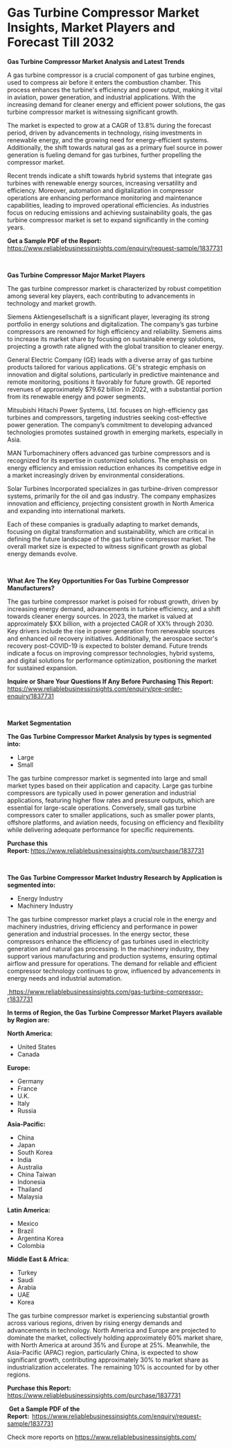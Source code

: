 <p><h1>Gas Turbine Compressor Market Insights, Market Players and Forecast Till 2032</h1></p><p><strong>Gas Turbine Compressor Market Analysis and Latest Trends</strong></p>
<p><p>A gas turbine compressor is a crucial component of gas turbine engines, used to compress air before it enters the combustion chamber. This process enhances the turbine's efficiency and power output, making it vital in aviation, power generation, and industrial applications. With the increasing demand for cleaner energy and efficient power solutions, the gas turbine compressor market is witnessing significant growth. </p><p>The market is expected to grow at a CAGR of 13.8% during the forecast period, driven by advancements in technology, rising investments in renewable energy, and the growing need for energy-efficient systems. Additionally, the shift towards natural gas as a primary fuel source in power generation is fueling demand for gas turbines, further propelling the compressor market. </p><p>Recent trends indicate a shift towards hybrid systems that integrate gas turbines with renewable energy sources, increasing versatility and efficiency. Moreover, automation and digitalization in compressor operations are enhancing performance monitoring and maintenance capabilities, leading to improved operational efficiencies. As industries focus on reducing emissions and achieving sustainability goals, the gas turbine compressor market is set to expand significantly in the coming years.</p></p>
<p><strong>Get a Sample PDF of the Report:&nbsp;</strong> <a href="https://www.reliablebusinessinsights.com/enquiry/request-sample/1837731?utm_campaign=3455&utm_medium=2&utm_source=Github&utm_content=ia&utm_term=11042025&utm_id=gas-turbine-compressor">https://www.reliablebusinessinsights.com/enquiry/request-sample/1837731</a></p>
<p>&nbsp;</p>
<p><strong>Gas Turbine Compressor Major Market Players</strong></p>
<p><p>The gas turbine compressor market is characterized by robust competition among several key players, each contributing to advancements in technology and market growth.</p><p>Siemens Aktiengesellschaft is a significant player, leveraging its strong portfolio in energy solutions and digitalization. The company’s gas turbine compressors are renowned for high efficiency and reliability. Siemens aims to increase its market share by focusing on sustainable energy solutions, projecting a growth rate aligned with the global transition to cleaner energy.</p><p>General Electric Company (GE) leads with a diverse array of gas turbine products tailored for various applications. GE's strategic emphasis on innovation and digital solutions, particularly in predictive maintenance and remote monitoring, positions it favorably for future growth. GE reported revenues of approximately $79.62 billion in 2022, with a substantial portion from its renewable energy and power segments.</p><p>Mitsubishi Hitachi Power Systems, Ltd. focuses on high-efficiency gas turbines and compressors, targeting industries seeking cost-effective power generation. The company’s commitment to developing advanced technologies promotes sustained growth in emerging markets, especially in Asia. </p><p>MAN Turbomachinery offers advanced gas turbine compressors and is recognized for its expertise in customized solutions. The emphasis on energy efficiency and emission reduction enhances its competitive edge in a market increasingly driven by environmental considerations.</p><p>Solar Turbines Incorporated specializes in gas turbine-driven compressor systems, primarily for the oil and gas industry. The company emphasizes innovation and efficiency, projecting consistent growth in North America and expanding into international markets.</p><p>Each of these companies is gradually adapting to market demands, focusing on digital transformation and sustainability, which are critical in defining the future landscape of the gas turbine compressor market. The overall market size is expected to witness significant growth as global energy demands evolve.</p></p>
<p>&nbsp;</p>
<p><strong>What Are The Key Opportunities For Gas Turbine Compressor Manufacturers?</strong></p>
<p><p>The gas turbine compressor market is poised for robust growth, driven by increasing energy demand, advancements in turbine efficiency, and a shift towards cleaner energy sources. In 2023, the market is valued at approximately $XX billion, with a projected CAGR of XX% through 2030. Key drivers include the rise in power generation from renewable sources and enhanced oil recovery initiatives. Additionally, the aerospace sector's recovery post-COVID-19 is expected to bolster demand. Future trends indicate a focus on improving compressor technologies, hybrid systems, and digital solutions for performance optimization, positioning the market for sustained expansion.</p></p>
<p><strong>Inquire or Share Your Questions If Any Before Purchasing This Report:</strong> <a href="https://www.reliablebusinessinsights.com/enquiry/pre-order-enquiry/1837731?utm_campaign=3455&utm_medium=2&utm_source=Github&utm_content=ia&utm_term=11042025&utm_id=gas-turbine-compressor">https://www.reliablebusinessinsights.com/enquiry/pre-order-enquiry/1837731</a></p>
<p>&nbsp;</p>
<p><strong>Market Segmentation</strong></p>
<p><strong>The Gas Turbine Compressor Market Analysis by types is segmented into:</strong></p>
<p><ul><li>Large</li><li>Small</li></ul></p>
<p><p>The gas turbine compressor market is segmented into large and small market types based on their application and capacity. Large gas turbine compressors are typically used in power generation and industrial applications, featuring higher flow rates and pressure outputs, which are essential for large-scale operations. Conversely, small gas turbine compressors cater to smaller applications, such as smaller power plants, offshore platforms, and aviation needs, focusing on efficiency and flexibility while delivering adequate performance for specific requirements.</p></p>
<p><strong>Purchase this Report:&nbsp;</strong><a href="https://www.reliablebusinessinsights.com/purchase/1837731?utm_campaign=3455&utm_medium=2&utm_source=Github&utm_content=ia&utm_term=11042025&utm_id=gas-turbine-compressor">https://www.reliablebusinessinsights.com/purchase/1837731</a></p>
<p>&nbsp;</p>
<p><strong>The Gas Turbine Compressor Market Industry Research by Application is segmented into:</strong></p>
<p><ul><li>Energy Industry</li><li>Machinery Industry</li></ul></p>
<p><p>The gas turbine compressor market plays a crucial role in the energy and machinery industries, driving efficiency and performance in power generation and industrial processes. In the energy sector, these compressors enhance the efficiency of gas turbines used in electricity generation and natural gas processing. In the machinery industry, they support various manufacturing and production systems, ensuring optimal airflow and pressure for operations. The demand for reliable and efficient compressor technology continues to grow, influenced by advancements in energy needs and industrial automation.</p></p>
<p><a href="https://www.reliablebusinessinsights.com/gas-turbine-compressor-r1837731?utm_campaign=3455&utm_medium=2&utm_source=Github&utm_content=ia&utm_term=11042025&utm_id=gas-turbine-compressor">&nbsp;https://www.reliablebusinessinsights.com/gas-turbine-compressor-r1837731</a></p>
<p><strong>In terms of Region, the Gas Turbine Compressor Market Players available by Region are:</strong></p>
<p>
    <p> <strong> North America: </strong>
        <ul>
            <li>United States</li>
            <li>Canada</li>
        </ul>
        </p> 
    <p> <strong> Europe: </strong>
        <ul>
            <li>Germany</li>
            <li>France</li>
            <li>U.K.</li>
            <li>Italy</li>
            <li>Russia</li>
        </ul>
        </p> 
    <p> <strong> Asia-Pacific: </strong>
        <ul>
            <li>China</li>
            <li>Japan</li>
            <li>South Korea</li>
            <li>India</li>
            <li>Australia</li>
            <li>China Taiwan</li>
            <li>Indonesia</li>
            <li>Thailand</li>
            <li>Malaysia</li>
        </ul>
        </p> 
    <p> <strong> Latin America: </strong>
        <ul>
            <li>Mexico</li>
            <li>Brazil</li>
            <li>Argentina Korea</li>
            <li>Colombia</li>
        </ul>
        </p> 
    <p> <strong> Middle East & Africa: </strong>
        <ul>
            <li>Turkey</li>
            <li>Saudi</li>
            <li>Arabia</li>
            <li>UAE</li>
            <li>Korea</li>
        </ul>
    </p>
    </p>
<p><p>The gas turbine compressor market is experiencing substantial growth across various regions, driven by rising energy demands and advancements in technology. North America and Europe are projected to dominate the market, collectively holding approximately 60% market share, with North America at around 35% and Europe at 25%. Meanwhile, the Asia-Pacific (APAC) region, particularly China, is expected to show significant growth, contributing approximately 30% to market share as industrialization accelerates. The remaining 10% is accounted for by other regions.</p></p>
<p><strong>Purchase this Report: </strong><a href="https://www.reliablebusinessinsights.com/purchase/1837731?utm_campaign=3455&utm_medium=2&utm_source=Github&utm_content=ia&utm_term=11042025&utm_id=gas-turbine-compressor">https://www.reliablebusinessinsights.com/purchase/1837731</a></p>
<p>&nbsp;<strong>Get a Sample PDF of the Report:&nbsp;&nbsp;</strong><a href="https://www.reliablebusinessinsights.com/enquiry/request-sample/1837731?utm_campaign=3455&utm_medium=2&utm_source=Github&utm_content=ia&utm_term=11042025&utm_id=gas-turbine-compressor">https://www.reliablebusinessinsights.com/enquiry/request-sample/1837731</a></p>
<p><strong></strong></p>
<p>Check more reports on <a href="https://www.reliablebusinessinsights.com/?utm_campaign=3455&utm_medium=2&utm_source=Github&utm_content=ia&utm_term=11042025&utm_id=gas-turbine-compressor">https://www.reliablebusinessinsights.com/</a></p>